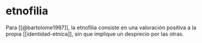 # etnofilia
Para [[@bartolome1997]], la etnofilia consiste en una valoración positiva a la propia [[identidad-etnica]], sin que implique un desprecio por las otras.
